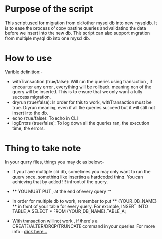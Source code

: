 # Purpose of the script
This script used for migration from old/other mysql db into new mysqldb. It is to ease the process of copy pasting queries and validating the data before we insert into the new db. This script can also support migration from multiple mysql db into one mysql db.

# How to use
Varible definition:-
* withTransaction (true/false): Will run the queries using transaction , if encounter any error , everything will be rollback. meaning non of the query will be inserted. This is to ensure that we only want a fully success migration.
* dryrun (true/false): In order for this to work, withTransaction must be true. Dryrun meaning, even if all the queries succeed but it will still not insert into the db.
* echo (true/false): To echo in CLI 
* logErrors (true/false): To log down all the queries ran, the execution time, the errors.

# Thing to take note
In your query files, things you may do as below:-
* If you have multiple old db, sometimes you may only want to run the query once, something like inserting a hardcoded thing. You can achieving that by added !!! infront of the query.

* ** YOU MUST PUT ; at the end of every query **

* In order for multiple db to work, remember to put ** {YOUR_DB_NAME} ** in front of your table for every query. For example, INSERT INTO TABLE_A SELECT * FROM {YOUR_DB_NAME}.TABLE_A;

* With transaction will not work , if there's a CREATE/ALTER/DROP/TRUNCATE command in your queries. For more info : [click here...][1]

[1]: https://dev.mysql.com/doc/refman/8.0/en/cannot-roll-back.html#:~:text=Some%20statements%20cannot%20be%20rolled,alter%20tables%20or%20stored%20routines.
